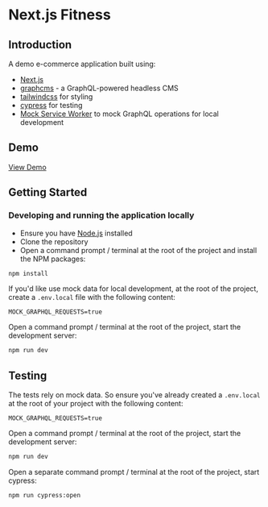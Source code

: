 # Next.js Fitness

## Introduction

A demo e-commerce application built using:

* [Next.js](https://nextjs.org/)
* [graphcms](https://graphcms.com/) - a GraphQL-powered headless CMS
* [tailwindcss](https://tailwindcss.com/) for styling
* [cypress](https://www.cypress.io/) for testing
* [Mock Service Worker](https://mswjs.io/) to mock GraphQL operations for local development

## Demo

[View Demo](https://nextjsfitness.vercel.app/)

## Getting Started

### Developing and running the application locally

* Ensure you have [Node.js](https://nodejs.org/) installed
* Clone the repository
* Open a command prompt / terminal at the root of the project and install the NPM packages:
``` bash
npm install
```
If you'd like use mock data for local development, at the root of the project, create a `.env.local` file with the following content:
```
MOCK_GRAPHQL_REQUESTS=true
```
Open a command prompt / terminal at the root of the project, start the development server:
``` bash
npm run dev
```
## Testing

The tests rely on mock data.  So ensure you've already created a  `.env.local` at the root of your project with the following content:
```
MOCK_GRAPHQL_REQUESTS=true
```
Open a command prompt / terminal at the root of the project, start the development server:
``` bash
npm run dev
```
Open a separate command prompt / terminal at the root of the project, start cypress:
``` bash
npm run cypress:open
```

